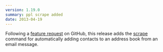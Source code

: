 ```yaml
---
version: 1.19.0
summary: ppl scrape added
date: 2013-04-19
---
```


Following a [feature request](https://github.com/hendotcat/ppl/issues/23) on GitHub,
this release adds the [scrape](/commands/scrape) command for
automatically adding contacts to an address book from an email message.
